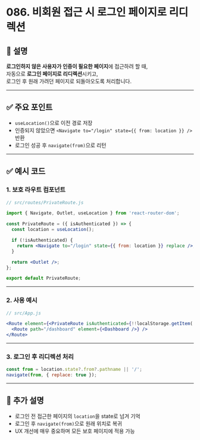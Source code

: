 # 086. 비회원 접근 시 로그인 페이지로 리디렉션

## 📄 설명

**로그인하지 않은 사용자가 인증이 필요한 페이지**에 접근하려 할 때,  
자동으로 **로그인 페이지로 리디렉션**시키고,  
로그인 후 원래 가려던 페이지로 되돌아오도록 처리합니다.

---

## ✅ 주요 포인트
- `useLocation()`으로 이전 경로 저장
- 인증되지 않았으면 `<Navigate to="/login" state={{ from: location }} />` 반환
- 로그인 성공 후 `navigate(from)`으로 리턴

---

## ✅ 예시 코드

### 1. 보호 라우트 컴포넌트

```jsx
// src/routes/PrivateRoute.js

import { Navigate, Outlet, useLocation } from 'react-router-dom';

const PrivateRoute = ({ isAuthenticated }) => {
  const location = useLocation();

  if (!isAuthenticated) {
    return <Navigate to="/login" state={{ from: location }} replace />;
  }

  return <Outlet />;
};

export default PrivateRoute;
```

---

### 2. 사용 예시

```jsx
// src/App.js

<Route element={<PrivateRoute isAuthenticated={!!localStorage.getItem('token')} />}>
  <Route path="/dashboard" element={<Dashboard />} />
</Route>
```

---

### 3. 로그인 후 리디렉션 처리

```jsx
const from = location.state?.from?.pathname || '/';
navigate(from, { replace: true });
```

---

## 📝 추가 설명
- 로그인 전 접근한 페이지의 `location`을 state로 넘겨 기억
- 로그인 후 `navigate(from)`으로 원래 위치로 복귀
- UX 개선에 매우 중요하며 모든 보호 페이지에 적용 가능
